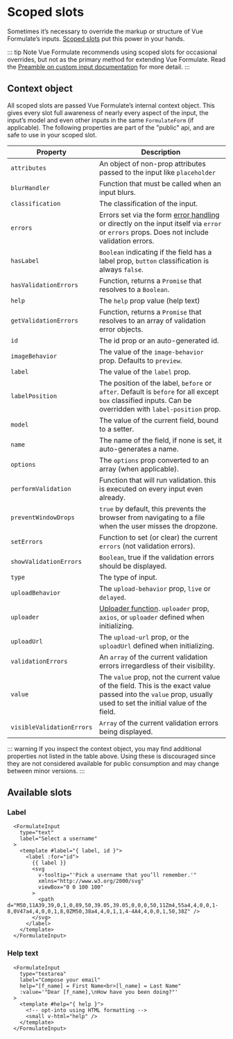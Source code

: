 # Scoped slots

Sometimes it’s necessary to override the markup or structure of Vue Formulate’s
inputs. [Scoped slots](https://vuejs.org/v2/guide/components-slots.html#Named-Slots)
put this power in your hands.

::: tip Note
Vue Formulate recommends using scoped slots for occasional overrides, but not as
the primary method for extending Vue Formulate. Read the [Preamble on custom
input documentation](/guide/inputs/custom-inputs/) for more detail.
:::

## Context object

All scoped slots are passed Vue Formulate’s internal context object. This gives
every slot full awareness of nearly every aspect of the input, the input’s model
and even other inputs in the same `FormulateForm` (if applicable). The following
properties are part of the "public" api, and are safe to use in your scoped slot.

Property        | Description
----------------|---------------------------------------------------------------
`attributes`    | An object of non-prop attributes passed to the input like `placeholder`
`blurHandler`   | Function that must be called when an input blurs.
`classification`| The classification of the input.
`errors`        | Errors set via the form [error handling](/guide/forms/error-handling/) or directly on the input itself via `error` or `errors` props. Does not include validation errors.
`hasLabel`      | `Boolean` indicating if the field has a label prop, `button` classification is always `false`.
`hasValidationErrors` | Function, returns a `Promise` that resolves to a `Boolean`.
`help`          | The `help` prop value (help text)
`getValidationErrors` | Function, returns a `Promise` that resolves to an array of validation error objects.
`id`            | The id prop or an auto-generated id.
`imageBehavior` | The value of the `image-behavior` prop. Defaults to `preview`.
`label`         | The value of the `label` prop.
`labelPosition` | The position of the label, `before` or `after`. Default is `before` for all except `box` classified inputs. Can be overridden with `label-position` prop.
`model`         | The value of the current field, bound to a setter.
`name`          | The name of the field, if none is set, it auto-generates a name.
`options`       | The `options` prop converted to an array (when applicable).
`performValidation` | Function that will run validation. this is executed on every input even already.
`preventWindowDrops` | `true` by default, this prevents the browser from navigating to a file when the user misses the dropzone.
`setErrors`     | Function to set (or clear) the current `errors` (not validation errors).
`showValidationErrors` | `Boolean`, true if the validation errors should be displayed.
`type`          | The type of input.
`uploadBehavior` | The `upload-behavior` prop, `live` or `delayed`.
`uploader`      | [Uploader function](/guide/inputs/types/file/#uploader). `uploader` prop, `axios`, or `uploader` defined when initializing.
`uploadUrl`     | The `upload-url` prop, or the `uploadUrl` defined when initializing.
`validationErrors` | An `array` of the current validation errors irregardless of their visibility.
`value`         | The `value` prop, not the current value of the field. This is the exact value passed into the `value` prop, usually used to set the initial value of the field.
`visibleValidationErrors` | `Array` of the current validation errors being displayed.



::: warning
If you inspect the context object, you may find additional properties not listed
in the table above. Using these is discouraged since they are not considered
available for public consumption and may change between minor versions.
:::

## Available slots

### Label

```vue
  <FormulateInput
    type="text"
    label="Select a username"
  >
    <template #label="{ label, id }">
      <label :for="id">
        {{ label }}
        <svg
          v-tooltip="'Pick a username that you’ll remember.'"
          xmlns="http://www.w3.org/2000/svg"
          viewBox="0 0 100 100"
        >
          <path d="M50,11A39,39,0,1,0,89,50,39.05,39.05,0,0,0,50,11Zm4,55a4,4,0,0,1-8,0V47a4,4,0,0,1,8,0ZM50,38a4,4,0,1,1,4-4A4,4,0,0,1,50,38Z" />
        </svg>
      </label>
    </template>
  </FormulateInput>
```
<demo-slots-label />

### Help text

```vue
  <FormulateInput
    type="textarea"
    label="Compose your email"
    help="[f_name] = First Name<br>[l_name] = Last Name"
    :value='"Dear [f_name],\nHow have you been doing?"'
  >
    <template #help="{ help }">
      <!-- opt-into using HTML formatting -->
      <small v-html="help" />
    </template>
  </FormulateInput>
```
<demo-slots-help />
